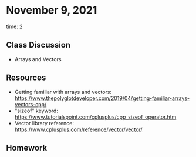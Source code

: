 # November 9, 2021
time: 2

## Class Discussion
- Arrays and Vectors

## Resources
- Getting familiar with arrays and vectors: https://www.thepolyglotdeveloper.com/2019/04/getting-familiar-arrays-vectors-cpp/
- "sizeof" keyword: https://www.tutorialspoint.com/cplusplus/cpp_sizeof_operator.htm
- Vector library reference: https://www.cplusplus.com/reference/vector/vector/

## Homework